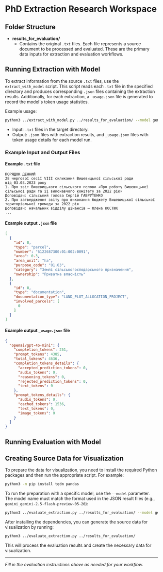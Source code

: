 # PhD Extraction Research Workspace

## Folder Structure

- **results_for_evaluation/**
  - Contains the original `.txt` files. Each file represents a source document to be processed and evaluated. These are the primary data inputs for extraction and evaluation workflows.

## Running Extraction with Model

To extract information from the source `.txt` files, use the `extract_with_model` script. This script reads each `.txt` file in the specified directory and produces corresponding `.json` files containing the extraction results. Additionally, for each extraction, a `_usage.json` file is generated to record the model's token usage statistics.

Example usage:

```sh
python3 ../extract_with_model.py ../results_for_evaluation/ --model gemini_gemini-2.5-flash-preview-05-20
```

- Input: `.txt` files in the target directory.
- Output: `.json` files with extraction results, and `_usage.json` files with token usage details for each model run.

### Example Input and Output Files

#### Example `.txt` file

```
ПОРЯДОК ДЕННИЙ
28 чергової сесії VIII скликання Вишевицької сільської ради
від 03.03.2023 року
1. Про звіт Вишевицького сільського голови «Про роботу Вишевицької сільської ради та її виконавчого комітету за 2022 рік»
Доповідач: сільський голова Сергій ГАВРУТЕНКО
2. Про затвердження звіту про виконання бюджету Вишевицької сільської територіальної громади за 2022 рік
Доповідач: начальник відділу фінансів – Олена КОСТЮК
...
```

#### Example output `.json` file

```json
[
  {
    "id": 0,
    "type": "parcel",
    "number": "6122687300:01:002:0091",
    "area": 0.3,
    "area_unit": "ha",
    "purpose_code": "01.03",
    "category": "Землі сільськогосподарського призначення",
    "ownership": "Приватна власність"
  },
  {
    "id": 0,
    "type": "documentation",
    "documentation_type": "LAND_PLOT_ALLOCATION_PROJECT",
    "involved_parcels": [
      0
    ]
  }
]
```

#### Example output `_usage.json` file

```json
{
  "openai/gpt-4o-mini": {
    "completion_tokens": 251,
    "prompt_tokens": 4385,
    "total_tokens": 4636,
    "completion_tokens_details": {
      "accepted_prediction_tokens": 0,
      "audio_tokens": 0,
      "reasoning_tokens": 0,
      "rejected_prediction_tokens": 0,
      "text_tokens": 0
    },
    "prompt_tokens_details": {
      "audio_tokens": 0,
      "cached_tokens": 1536,
      "text_tokens": 0,
      "image_tokens": 0
    }
  }
}
```

## Running Evaluation with Model



## Creating Source Data for Visualization

To prepare the data for visualization, you need to install the required Python packages and then run the appropriate script. For example:

```sh
python3 -m pip install tqdm pandas
```

To run the preparation with a specific model, use the `--model` parameter. The model name must match the format used in the JSON result files (e.g., `gemini_gemini-2.5-flash-preview-05-20`):

```sh
python3 ../evaluate_extraction.py ../results_for_evaluation/ --model gemini_gemini-2.5-flash-preview-05-20
```

After installing the dependencies, you can generate the source data for visualization by running:

```sh
python3 ../evaluate_extraction.py ../results_for_evaluation/
```

This will process the evaluation results and create the necessary data for visualization.

---

*Fill in the evaluation instructions above as needed for your workflow.*

